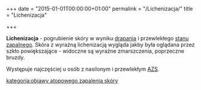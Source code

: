 +++
date = "2015-01-01T00:00:00+01:00"
permalink = "/Lichenizacja/"
title = "Lichenizacja"

+++

**Lichenizacja** - pogrubienie skóry w wyniku [drapania](/atopedia/Drapanie "wikilink") i przewlekłego [stanu zapalnego](/atopedia/Stan_zapalny_skóry "wikilink"). Skóra z wyraźną lichenizacją wygląda jakby była oglądana przez szkło powiększające - widoczne są wyraźne zmarszczenia, poprzeczne bruzdy.

Występuje najczęściej u osób z nasilonym i przewlekłym [AZS](/atopedia/AZS "wikilink").

[kategoria:objawy atopowego zapalenia skóry](/atopedia/kategoria:objawy_atopowego_zapalenia_skóry "wikilink")